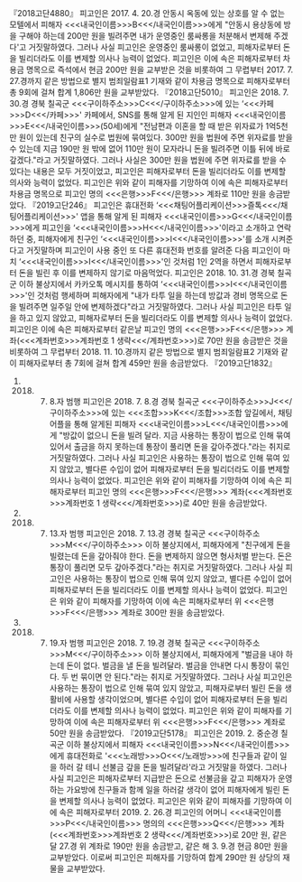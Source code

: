 『2018고단4880』
피고인은 2017. 4. 20.경 안동시 옥동에 있는 상호를 알 수 없는 모텔에서 피해자 <<<내국인이름>>>B<<</내국인이름>>>에게 "안동시 용상동에 방을 구해야 하는데 200만 원을 빌려주면 내가 운영중인 룸싸롱을 처분해서 변제해 주겠다'고 거짓말하였다.
그러나 사실 피고인은 운영중인 룸싸롱이 없었고, 피해자로부터 돈을 빌리더라도 이를 변제할 의사나 능력이 없었다.
피고인은 이에 속은 피해자로부터 차용금 명목으로 즉석에서 현금 200만 원을 교부받은 것을 비롯하여 그 무렵부터 2017. 7. 27.경까지 같은 방법으로 별지 범죄일람표1 기재와 같이 차용금 명목으로 피해자로부터 총 9회에 걸쳐 합계 1,806만 원을 교부받았다.
『2018고단5010』
피고인은 2018. 7. 30.경 경북 칠곡군 <<<구이하주소>>>C<<</구이하주소>>>에 있는 ‘<<<카페>>>D<<</카페>>>' 카페에서, SNS를 통해 알게 된 지인인 피해자 <<<내국인이름>>>E<<</내국인이름>>>(50세)에게 "전남편과 이혼을 할 때 받은 위자료가 1억5천만 원이 있는데 친구의 실수로 법원에 묶여있다. 300만 원을 법원에 주면 위자료를 받을 수 있는데 지금 190만 원 밖에 없어 110만 원이 모자라니 돈을 빌려주면 이틀 뒤에 바로 갚겠다."라고 거짓말하였다. 그러나 사실은 300만 원을 법원에 주면 위자료를 받을 수 있다는 내용은 모두 거짓이었고, 피고인은 피해자로부터 돈을 빌리더라도 이를 변제할 의사와 능력이 없었다.
피고인은 위와 같이 피해자를 기망하여 이에 속은 피해자로부터 차용금 명목으로 피고인 명의 <<<은행>>>F<<</은행>>> 계좌로 110만 원을 송금받았다.
『2019고단246』
피고인은 휴대전화 ‘<<<채팅어플리케이션>>>즐톡<<</채팅어플리케이션>>>' 앱을 통해 알게 된 피해자 <<<내국인이름>>>G<<</내국인이름>>>에게 피고인을 ‘<<<내국인이름>>>H<<</내국인이름>>>'이라고 소개하고 연락하던 중, 피해자에게 친구인 ‘<<<내국인이름>>>I<<</내국인이름>>>'를 소개 시켜준다고 거짓말하며 피고인이 사용 중인 또 다른 휴대전화 번호를 알려준 다음 피고인이 마치 ‘<<<내국인이름>>>I<<</내국인이름>>>'인 것처럼 1인 2역을 하면서 피해자로부터 돈을 빌린 후 이를 변제하지 않기로 마음먹었다.
피고인은 2018. 10. 31.경 경북 칠곡군 이하 불상지에서 카카오톡 메시지를 통하여 ‘<<<내국인이름>>>I<<</내국인이름>>>'인 것처럼 행세하며 피해자에게 "내가 타투 일을 하는데 방값과 경비 명목으로 돈을 빌려주면 일주일 안에 변제하겠다"라고 거짓말하였다.
그러나 사실 피고인은 타투 일을 하고 있지 않았고, 피해자로부터 돈을 빌리더라도 이를 변제할 의사나 능력이 없었다.
피고인은 이에 속은 피해자로부터 같은날 피고인 명의 <<<은행>>>F<<</은행>>> 계좌(<<<계좌번호>>>계좌번호 1 생략<<</계좌번호>>>)로 70만 원을 송금받은 것을 비롯하여 그 무렵부터 2018. 11. 10.경까지 같은 방법으로 별지 범죄일람표2 기재와 같이 피해자로부터 총 7회에 걸쳐 합계 459만 원을 송금받았다.
『2019고단1832』
1. 2018. 7. 8.자 범행
피고인은 2018. 7. 8.경 경북 칠곡군 <<<구이하주소>>>J<<</구이하주소>>>에 있는 <<<조합>>>K<<</조합>>>조합 앞길에서, 채팅 어플을 통해 알게된 피해자 <<<내국인이름>>>L<<</내국인이름>>>에게 "방값이 없으니 돈을 빌려 달라. 지금 사용하는 통장이 법으로 인해 묶여 있어서 출금을 하지 못하는데 통장이 풀리면 돈을 갚아주겠다."라는 취지로 거짓말하였다.
그러나 사실 피고인은 사용하는 통장이 법으로 인해 묶여 있지 않았고, 별다른 수입이 없어 피해자로부터 돈을 빌리더라도 이를 변제할 의사나 능력이 없었다.
피고인은 위와 같이 피해자를 기망하여 이에 속은 피해자로부터 피고인 명의 <<<은행>>>F<<</은행>>> 계좌(<<<계좌번호>>>계좌번호 1 생략<<</계좌번호>>>)로 40만 원을 송금받았다.
2. 2018. 7. 13.자 범행
피고인은 2018. 7. 13.경 경북 칠곡군 <<<구이하주소>>>M<<</구이하주소>>> 이하 불상지에서, 피해자에게 "친구에게 돈을 빌렸는데 돈을 갚아줘야 한다. 돈을 변제하지 않으면 형사처벌 받는다. 돈은 통장이 풀리면 모두 갚아주겠다."라는 취지로 거짓말하였다.
그러나 사실 피고인은 사용하는 통장이 법으로 인해 묶여 있지 않았고, 별다른 수입이 없어 피해자로부터 돈을 빌리더라도 이를 변제할 의사나 능력이 없었다.
피고인은 위와 같이 피해자를 기망하여 이에 속은 피해자로부터 위 <<<은행>>>F<<</은행>>> 계좌로 300만 원을 송금받았다.
3. 2018. 7. 19.자 범행
피고인은 2018. 7. 19.경 경북 칠곡군 <<<구이하주소>>>M<<</구이하주소>>> 이하 불상지에서, 피해자에게 "벌금을 내야 하는데 돈이 없다. 벌금을 낼 돈을 빌려달라. 벌금을 안내면 다시 통장이 묶인다. 두 번 묶이면 안 된다."라는 취지로 거짓말하였다.
그러나 사실 피고인은 사용하는 통장이 법으로 인해 묶여 있지 않았고, 피해자로부터 빌린 돈을 생활비에 사용할 생각이었으며, 별다른 수입이 없어 피해자로부터 돈을 빌리더라도 이를 변제할 의사나 능력이 없었다.
피고인은 위와 같이 피해자를 기망하여 이에 속은 피해자로부터 위 <<<은행>>>F<<</은행>>> 계좌로 50만 원을 송금받았다.
『2019고단5178』
피고인은 2019. 2. 중순경 칠곡군 이하 불상지에서 피해자 <<<내국인이름>>>N<<</내국인이름>>>에게 휴대전화로 '<<<노래방>>>O<<</노래방>>>에 친구들과 같이 일을 하러 갈 테니 선불금 갚을 돈을 빌려달라'라고 거짓말을 하였다.
그러나 사실 피고인은 피해자로부터 지급받은 돈으로 선불금을 갚고 피해자가 운영하는 가요방에 친구들과 함께 일을 하러갈 생각이 없어 피해자에게 빌린 돈을 변제할 의사나 능력이 없었다.
피고인은 위와 같이 피해자를 기망하여 이에 속은 피해자로부터 2019. 2. 26.경 피고인의 어머니 <<<내국인이름>>>P<<</내국인이름>>> 명의의 <<<은행>>>Q<<</은행>>> 계좌(<<<계좌번호>>>계좌번호 2 생략<<</계좌번호>>>)로 20만 원, 같은 달 27.경 위 계좌로 190만 원을 송금받고, 같은 해 3. 9.경 현금 80만 원을 교부받았다.
이로써 피고인은 피해자를 기망하여 합계 290만 원 상당의 재물을 교부받았다.